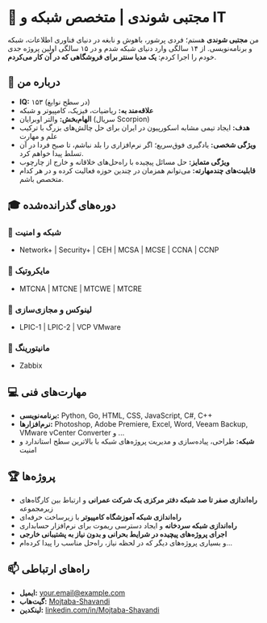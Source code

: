 # 👋 مجتبی شوندی | متخصص شبکه و IT

من **مجتبی شوندی** هستم؛ فردی پرشور، باهوش و نابغه در دنیای فناوری اطلاعات، شبکه و برنامه‌نویسی. از ۱۴ سالگی وارد دنیای شبکه شدم و در ۱۵ سالگی اولین پروژه جدی خودم را اجرا کردم: **یک مدیا سنتر برای فروشگاهی که در آن کار می‌کردم**.

## 🚀 درباره من
- **IQ:** ۱۵۳ (در سطح نوابغ)
- **علاقه‌مند به:** ریاضیات، فیزیک، کامپیوتر و شبکه
- **الهام‌بخش:** والتر اوبرایان (سریال Scorpion)
- **هدف:** ایجاد تیمی مشابه اسکورپیون در ایران برای حل چالش‌های بزرگ با ترکیب علم و مهارت
- **ویژگی شخصی:** یادگیری فوق‌سریع؛ اگر نرم‌افزاری را بلد نباشم، تا صبح فردا در آن تسلط پیدا خواهم کرد.
- **ویژگی متمایز:** حل مسائل پیچیده با راه‌حل‌های خلاقانه و خارج از چارچوب
- **قابلیت‌های چندمهارته:** می‌توانم همزمان در چندین حوزه فعالیت کرده و در هر کدام متخصص باشم.

## 🎓 دوره‌های گذرانده‌شده
### 🔹 شبکه و امنیت
- Network+ | Security+ | CEH | MCSA | MCSE | CCNA | CCNP

### 🔹 مایکروتیک
- MTCNA | MTCNE | MTCWE | MTCRE

### 🔹 لینوکس و مجازی‌سازی
- LPIC-1 | LPIC-2 | VCP VMware

### 🔹 مانیتورینگ
- Zabbix

## 💻 مهارت‌های فنی
- **برنامه‌نویسی:** Python, Go, HTML, CSS, JavaScript, C#, C++
- **نرم‌افزارها:** Photoshop, Adobe Premiere, Excel, Word, Veeam Backup, VMware vCenter Converter و ...
- **شبکه:** طراحی، پیاده‌سازی و مدیریت پروژه‌های شبکه با بالاترین سطح استاندارد و امنیت

## 🏆 پروژه‌ها
- **راه‌اندازی صفر تا صد شبکه دفتر مرکزی یک شرکت عمرانی** و ارتباط بین کارگاه‌های زیرمجموعه
- **راه‌اندازی شبکه آموزشگاه کامپیوتر** با زیرساخت حرفه‌ای
- **راه‌اندازی شبکه سردخانه** و ایجاد دسترسی ریموت برای نرم‌افزار حسابداری
- **اجرای پروژه‌های پیچیده در شرایط بحرانی و بدون نیاز به پشتیبانی خارجی**
- و بسیاری پروژه‌های دیگر که در لحظه نیاز، راه‌حل مناسب را پیدا کرده‌ام...

## 📫 راه‌های ارتباطی
- **ایمیل:** [your.email@example.com](mailto:your.email@example.com)
- **گیت‌هاب:** [Mojtaba-Shavandi](https://github.com/Mojtaba-Shavandi)
- **لینکدین:** [linkedin.com/in/Mojtaba-Shavandi](https://www.linkedin.com/in/Mojtaba-Shavandi)

